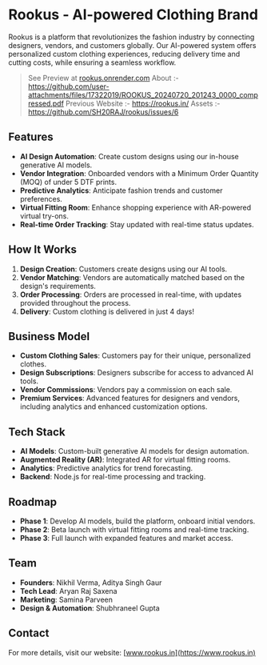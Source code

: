 # Rookus - AI-powered Clothing Brand

Rookus is a platform that revolutionizes the fashion industry by connecting designers, vendors, and customers globally. Our AI-powered system offers personalized custom clothing experiences, reducing delivery time and cutting costs, while ensuring a seamless workflow.

> See Preview at [rookus.onrender.com](https://rookus.onrender.com/)
> About :- https://github.com/user-attachments/files/17322019/ROOKUS_20240720_201243_0000_compressed.pdf
> Previous Website :- https://rookus.in/
> Assets :- https://github.com/SH20RAJ/rookus/issues/6

## Features

- **AI Design Automation**: Create custom designs using our in-house generative AI models.
- **Vendor Integration**: Onboarded vendors with a Minimum Order Quantity (MOQ) of under 5 DTF prints.
- **Predictive Analytics**: Anticipate fashion trends and customer preferences.
- **Virtual Fitting Room**: Enhance shopping experience with AR-powered virtual try-ons.
- **Real-time Order Tracking**: Stay updated with real-time status updates.

## How It Works

1. **Design Creation**: Customers create designs using our AI tools.
2. **Vendor Matching**: Vendors are automatically matched based on the design's requirements.
3. **Order Processing**: Orders are processed in real-time, with updates provided throughout the process.
4. **Delivery**: Custom clothing is delivered in just 4 days!

## Business Model

- **Custom Clothing Sales**: Customers pay for their unique, personalized clothes.
- **Design Subscriptions**: Designers subscribe for access to advanced AI tools.
- **Vendor Commissions**: Vendors pay a commission on each sale.
- **Premium Services**: Advanced features for designers and vendors, including analytics and enhanced customization options.

## Tech Stack

- **AI Models**: Custom-built generative AI models for design automation.
- **Augmented Reality (AR)**: Integrated AR for virtual fitting rooms.
- **Analytics**: Predictive analytics for trend forecasting.
- **Backend**: Node.js for real-time processing and tracking.

## Roadmap

- **Phase 1**: Develop AI models, build the platform, onboard initial vendors.
- **Phase 2**: Beta launch with virtual fitting rooms and real-time tracking.
- **Phase 3**: Full launch with expanded features and market access.

## Team

- **Founders**: Nikhil Verma, Aditya Singh Gaur
- **Tech Lead**: Aryan Raj Saxena
- **Marketing**: Samina Parveen
- **Design & Automation**: Shubhraneel Gupta

## Contact

For more details, visit our website: [www.rookus.in](https://www.rookus.in)
